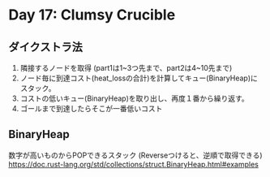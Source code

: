 Day 17: Clumsy Crucible
=============================

## ダイクストラ法

1. 隣接するノードを取得 (part1は1~3つ先まで、part2は4~10先まで)
2. ノード毎に到達コスト(heat_lossの合計)を計算してキュー(BinaryHeap)にスタック。
3. コストの低いキュー(BinaryHeap)を取り出し、再度１番から繰り返す。
4. ゴールまで到達したらそこが一番低いコスト

## BinaryHeap

数字が高いものからPOPできるスタック (Reverseつけると、逆順で取得できる)
https://doc.rust-lang.org/std/collections/struct.BinaryHeap.html#examples



